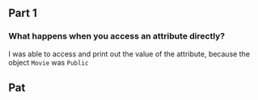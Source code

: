 ## Part 1
### What happens when you access an attribute directly?
I was able to access and print out the value of the attribute, because the object `Movie` was `Public`


## Pat
